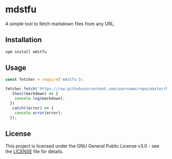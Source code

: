 # mdstfu

A simple tool to fetch markdown files from any URL.

## Installation

```bash
npm install mdstfu
```

## Usage

```javascript
const fetcher = require('mdstfu');

fetcher.fetch('https://raw.githubusercontent.com/username/repo/master/README.md')
  .then((markdown) => {
    console.log(markdown);
  })
  .catch((error) => {
    console.error(error);
  });
```

## License

This project is licensed under the GNU General Public License v3.0 - see the [LICENSE](LICENSE) file for details.
